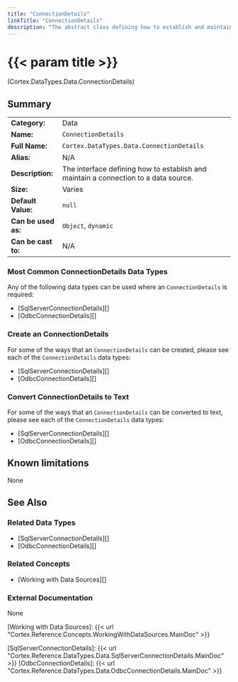 ```yaml
---
title: "ConnectionDetails"
linkTitle: "ConnectionDetails"
description: "The abstract class defining how to establish and maintain a connection to a data source."
---
```


# {{< param title >}}

<p class="namespace">(Cortex.DataTypes.Data.ConnectionDetails)</p>

## Summary

| | |
|-|-|
| **Category:**          | Data |
| **Name:**              | `ConnectionDetails` |
| **Full Name:**         | `Cortex.DataTypes.Data.ConnectionDetails` |
| **Alias:**             | N/A |
| **Description:**       | The interface defining how to establish and maintain a connection to a data source. |
| **Size:**              | Varies |
| **Default Value:**     | `null` |
| **Can be used as:**    | `Object`, `dynamic` |
| **Can be cast to:**    |  N/A |

### Most Common ConnectionDetails Data Types

Any of the following data types can be used where an `ConnectionDetails` is required:

- [SqlServerConnectionDetails][]
- [OdbcConnectionDetails][]

### Create an ConnectionDetails

For some of the ways that an `ConnectionDetails` can be created, please see each of the `ConnectionDetails` data types:

- [SqlServerConnectionDetails][]
- [OdbcConnectionDetails][]

### Convert ConnectionDetails to Text

For some of the ways that an `ConnectionDetails` can be converted to text, please see each of the `ConnectionDetails` data types:

- [SqlServerConnectionDetails][]
- [OdbcConnectionDetails][]

## Known limitations

None

## See Also

### Related Data Types

- [SqlServerConnectionDetails][]
- [OdbcConnectionDetails][]

### Related Concepts

- [Working with Data Sources][]

### External Documentation

None

[Working with Data Sources]: {{< url "Cortex.Reference.Concepts.WorkingWithDataSources.MainDoc" >}}

[SqlServerConnectionDetails]: {{< url "Cortex.Reference.DataTypes.Data.SqlServerConnectionDetails.MainDoc" >}}
[OdbcConnectionDetails]: {{< url "Cortex.Reference.DataTypes.Data.OdbcConnectionDetails.MainDoc" >}}
